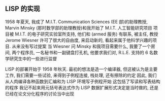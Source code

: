 
## LISP 的实现

1958 年夏天, 我成了 M.I.T. Communication Sciences (EE 部)的助理教授,
Marvin Minsky (那时数学部的助理教授)和我开始了 M.I.T. 人工智能研究项目
项目被 M.I.T. 的电子研究实验室所支持, 他们和 (armed 服务) 有联系,
被主任, 教授 Jerome Wiesner 许可了很大的自由度,
来启动新的, 看起来属于他科学兴趣的项目. 从来没有写过提案
当 Wiesner 问 Minsky 和我项目需要什么, 我要了一个房间, 两个程序员,
一名秘书和一副键盘打孔机, 他要求我们对,
R.L.E. 支持的 6 名数学研究生中的一些进行监督

LISP 的部署开始于 1958 年秋天. 最初的想法是造一个编译器,
但这被认为是主要工作, 我们需要一些试验,
来得到子例程连接, 栈处理, 还有擦除的约定
因此, 我们从人肉编译各种函数到汇编和为 LISP 环境写子例程开始
这包括了写读和写表结构的程序
我记不起来用元括号表达式作为 LISP 数据扩展形式决定是当时做的,
还是已经在论文分化程序的讨论当中出现

